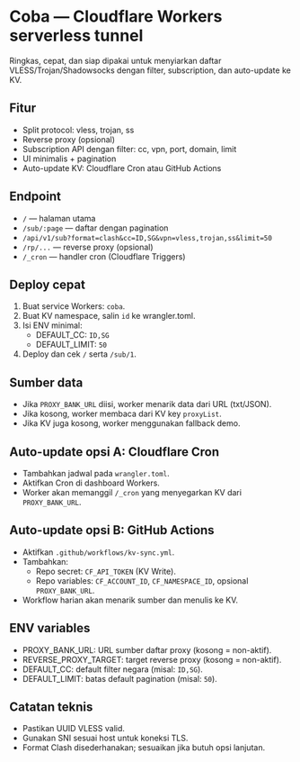 # Coba — Cloudflare Workers serverless tunnel

Ringkas, cepat, dan siap dipakai untuk menyiarkan daftar VLESS/Trojan/Shadowsocks dengan filter, subscription, dan auto-update ke KV.

## Fitur
- Split protocol: vless, trojan, ss
- Reverse proxy (opsional)
- Subscription API dengan filter: cc, vpn, port, domain, limit
- UI minimalis + pagination
- Auto-update KV: Cloudflare Cron atau GitHub Actions

## Endpoint
- `/` — halaman utama
- `/sub/:page` — daftar dengan pagination
- `/api/v1/sub?format=clash&cc=ID,SG&vpn=vless,trojan,ss&limit=50`
- `/rp/...` — reverse proxy (opsional)
- `/_cron` — handler cron (Cloudflare Triggers)

## Deploy cepat
1. Buat service Workers: `coba`.
2. Buat KV namespace, salin `id` ke wrangler.toml.
3. Isi ENV minimal:
   - DEFAULT_CC: `ID,SG`
   - DEFAULT_LIMIT: `50`
4. Deploy dan cek `/` serta `/sub/1`.

## Sumber data
- Jika `PROXY_BANK_URL` diisi, worker menarik data dari URL (txt/JSON).
- Jika kosong, worker membaca dari KV key `proxyList`.
- Jika KV juga kosong, worker menggunakan fallback demo.

## Auto-update opsi A: Cloudflare Cron
- Tambahkan jadwal pada `wrangler.toml`.
- Aktifkan Cron di dashboard Workers.
- Worker akan memanggil `/_cron` yang menyegarkan KV dari `PROXY_BANK_URL`.

## Auto-update opsi B: GitHub Actions
- Aktifkan `.github/workflows/kv-sync.yml`.
- Tambahkan:
  - Repo secret: `CF_API_TOKEN` (KV Write).
  - Repo variables: `CF_ACCOUNT_ID`, `CF_NAMESPACE_ID`, opsional `PROXY_BANK_URL`.
- Workflow harian akan menarik sumber dan menulis ke KV.

## ENV variables
- PROXY_BANK_URL: URL sumber daftar proxy (kosong = non-aktif).
- REVERSE_PROXY_TARGET: target reverse proxy (kosong = non-aktif).
- DEFAULT_CC: default filter negara (misal: `ID,SG`).
- DEFAULT_LIMIT: batas default pagination (misal: `50`).

## Catatan teknis
- Pastikan UUID VLESS valid.
- Gunakan SNI sesuai host untuk koneksi TLS.
- Format Clash disederhanakan; sesuaikan jika butuh opsi lanjutan.

